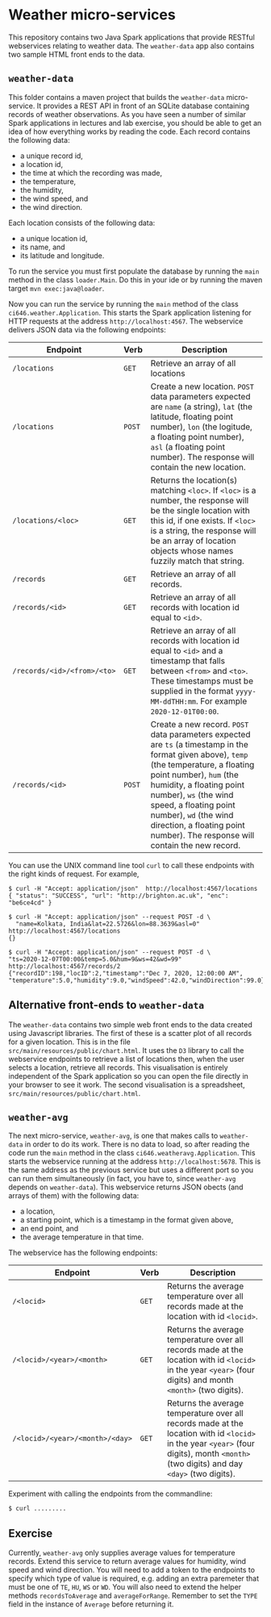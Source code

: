 # Weather micro-services

This repository contains two Java Spark applications that provide RESTful webservices
relating to weather data. The `weather-data` app also contains two sample HTML front ends to
the data.

## `weather-data`

This folder contains a maven project that builds the `weather-data` micro-service. It provides a
REST API in front of an SQLite database containing records of weather observations. As you have seen
a number of similar Spark applications in lectures and lab exercise, you should be able to get an
idea of how everything works by reading the code. Each record contains the following data:

+ a unique record id,
+ a location id,
+ the time at which the recording was made,
+ the temperature,
+ the humidity,
+ the wind speed, and
+ the wind direction.

Each location consists of the following data:

+ a unique location id,
+ its name, and
+ its latitude and longitude.

To run the service you must first populate the database by running the `main` method in
the class `loader.Main`. Do this in your ide or by running the maven target `mvn exec:java@loader`.

Now you can run the service by running the `main` method of the class `ci646.weather.Application`.
This starts the Spark application listening for HTTP requests at the address `http://localhost:4567`.
The webservice delivers JSON data via the following endpoints:

| Endpoint | Verb | Description |
| -------- | ---- | ----------- |
| `/locations` | `GET` | Retrieve an array of all locations |
| `/locations` | `POST` | Create a new location. `POST` data parameters expected are `name` (a string), `lat` (the latitude, floating point number), `lon` (the logitude, a floating point number), `asl` (a floating point number). The response will contain the new location. |
| `/locations/<loc>` | `GET` | Returns the location(s) matching `<loc>`. If `<loc>` is a number, the response will be the single location with this id, if one exists. If `<loc>` is a string, the response will be an array of location objects whose names fuzzily match that string. |
| `/records` | `GET` | Retrieve an array of all records. |
| `/records/<id>` | `GET` | Retrieve an array of all records with location id equal to `<id>`. |
| `/records/<id>/<from>/<to>` | `GET` | Retrieve an array of all records with location id equal to `<id>` and a timestamp that falls between `<from>` and `<to>`. These timestamps must be supplied in the format `yyyy-MM-ddTHH:mm`. For example `2020-12-01T00:00`. |
| `/records/<id>` | `POST` | Create a new record. `POST` data parameters expected are `ts` (a timestamp in the format given above), `temp` (the temperature, a floating point number), `hum` (the humidity, a floating point number), `ws` (the wind speed, a floating point number), `wd` (the wind direction, a floating point number). The response will contain the new record. |

You can use the UNIX command line tool `curl` to call these endpoints with the right kinds of request. For example,

```
$ curl -H "Accept: application/json"  http://localhost:4567/locations
{ "status": "SUCCESS", "url": "http://brighton.ac.uk", "enc": "be6ce4cd" }

$ curl -H "Accept: application/json" --request POST -d \
  "name=Kolkata, India&lat=22.5726&lon=88.3639&asl=0" http://localhost:4567/locations
{}

$ curl -H "Accept: application/json" --request POST -d \
"ts=2020-12-07T00:00&temp=5.0&hum=9&ws=42&wd=99" http://localhost:4567/records/2
{"recordID":198,"locID":2,"timestamp":"Dec 7, 2020, 12:00:00 AM",
"temperature":5.0,"humidity":9.0,"windSpeed":42.0,"windDirection":99.0}
```

## Alternative front-ends to `weather-data`

The `weather-data` contains two simple web front ends to the data created using Javascript libraries. The first of these is a scatter plot of
all records for a given location. This is in the file `src/main/resources/public/chart.html`. It uses the `D3` library to call the webservice
endpoints to retrieve a list of locations then, when the user selects a location, retrieve all records. This visualisation is entirely independent
of the Spark application so you can open the file directly in your browser to see it work. The second visualisation is a spreadsheet,
`src/main/resources/public/chart.html`.

## `weather-avg`

The next micro-service, `weather-avg`, is one that makes calls to `weather-data` in order to do its work. There is no data to load, so after reading the code
run the `main` method in the class `ci646.weatheravg.Application`. This starts the webservice running at the address `http://localhost:5678`. This is the same
address as the previous service but uses a different port so you can run them simultaneously (in fact, you have to, since `weather-avg` depends on
`weather-data`). This webservice returns JSON obects (and arrays of them) with the following data:

+ a location,
+ a starting point, which is a timestamp in the format given above,
+ an end point, and
+ the average temperature in that time.

The webservice has the following endpoints:

| Endpoint | Verb | Description |
| -------- | ---- | ----------- |
| `/<locid>` | `GET` | Returns the average temperature over all records made at the location with id `<locid>`. |
| `/<locid>/<year>/<month>` | `GET` | Returns the average temperature over all records made at the location with id `<locid>` in the year `<year>` (four digits) and month `<month>` (two digits). |
| `/<locid>/<year>/<month>/<day>` | `GET` | Returns the average temperature over all records made at the location with id `<locid>` in the year `<year>` (four digits), month `<month>` (two digits) and day `<day>` (two digits). |

Experiment with calling the endpoints from the commandline:

```
$ curl .........
```

## Exercise

Currently, `weather-avg` only supplies average values for temperature records. Extend this service to return average values for humidity, wind speed and wind
direction. You will need to add a token to the endpoints to specify which type of value is required, e.g. adding an extra paremeter that must be one
of `TE`, `HU`, `WS` or `WD`. You will also need to extend the helper methods `recordsToAverage` and `averageForRange`.
Remember to set the `TYPE` field in the instance of `Average` before returning it.
